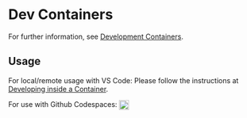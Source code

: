 # Dev Containers

For further information, see [Development Containers](https://containers.dev).

## Usage

For local/remote usage with VS Code: Please follow the instructions at
[Developing inside a Container](https://code.visualstudio.com/docs/devcontainers/containers).

<!-- markdownlint-disable no-inline-html -->
<!-- markdownlint-disable line-length -->
For use with Github Codespaces: <a href='https://codespaces.new/modularml/mojo?hide_repo_select=true&ref=nightly'><img src='https://github.com/codespaces/badge.svg' alt='Open in GitHub Codespaces' height="20" style='max-width: 100%; vertical-align: middle;'></a>
<!-- markdownlint-enable line-length -->
<!-- markdownlint-enable no-inline-html -->
